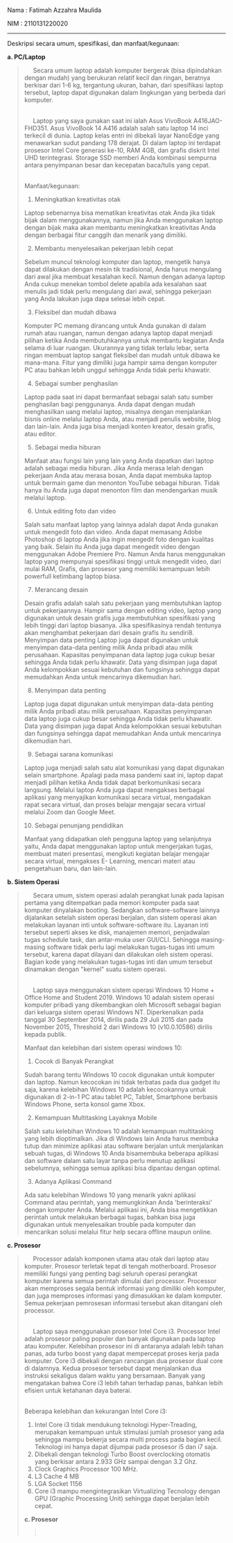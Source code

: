 Nama : Fatimah Azzahra Maulida

NIM : 2110131220020
<hr>
Deskripsi secara umum, spesifikasi, dan manfaat/kegunaan:

**a. PC/Laptop**

<blockquote>&nbsp;&nbsp;&nbsp;&nbsp;&nbsp;Secara umum laptop adalah komputer bergerak (bisa dipindahkan dengan mudah) yang berukuran relatif kecil dan ringan, beratnya berkisar dari 1-6 kg, tergantung ukuran, bahan, dari spesifikasi laptop tersebut, laptop dapat digunakan dalam lingkungan yang berbeda dari komputer.<br><br>

&nbsp;&nbsp;&nbsp;&nbsp;&nbsp;Laptop yang saya gunakan saat ini ialah Asus VivoBook A416JAO-FHD351. Asus VivoBook 14 A416 adalah salah satu laptop 14 inci terkecil di dunia. Laptop kelas entri ini dibekali layar NanoEdge yang menawarkan sudut pandang 178 derajat. Di dalam laptop ini terdapat prosesor Intel Core generasi ke-10, RAM 4GB, dan grafis diskrit Intel UHD terintegrasi. Storage SSD memberi Anda kombinasi sempurna antara penyimpanan besar dan kecepatan baca/tulis yang cepat.<br><br>

Manfaat/kegunaan:

1. Meningkatkan kreativitas otak

Laptop sebenarnya bisa mematikan kreativitas otak Anda jika tidak bijak dalam menggunakannya, namun jika Anda menggunakan laptop dengan bijak maka akan membantu meningkatkan kreativitas Anda dengan berbagai fitur canggih dan menarik yang dimiliki.

2. Membantu menyelesaikan pekerjaan lebih cepat

Sebelum muncul teknologi komputer dan laptop, mengetik hanya dapat dilakukan dengan mesin tik tradisional, Anda harus mengulang dari awal jika membuat kesalahan kecil. Namun dengan adanya laptop Anda cukup menekan tombol delete apabila ada kesalahan saat menulis jadi tidak perlu mengulang dari awal, sehingga pekerjaan yang Anda lakukan juga dapa selesai lebih cepat.

3. Fleksibel dan mudah dibawa

Komputer PC memang dirancang untuk Anda gunakan di dalam rumah atau ruangan, namun dengan adanya laptop dapat menjadi pilihan ketika Anda membutuhkannya untuk membantu kegiatan Anda selama di luar ruangan. Ukurannya yang tidak terlalu lebar, serta ringan membuat laptop sangat fleksibel dan mudah untuk dibawa ke mana-mana. Fitur yang dimiliki juga hampir sama dengan komputer PC atau bahkan lebih unggul sehingga Anda tidak perlu khawatir.

4. Sebagai sumber penghasilan

Laptop pada saat ini dapat bermanfaat sebagai salah satu sumber penghasilan bagi penggunanya. Anda dapat dengan mudah menghasilkan uang melalui laptop, misalnya dengan menjalankan bisnis online melalui laptop Anda, atau menjadi penulis website, blog dan lain-lain. Anda juga bisa menjadi konten kreator, desain grafis, atau editor.

5. Sebagai media hiburan

Manfaat atau fungsi lain yang lain yang Anda dapatkan dari laptop adalah sebagai media hiburan. Jika Anda merasa lelah dengan pekerjaan Anda atau merasa bosan, Anda dapat membuka laptop untuk bermain game dan menonton YouTube sebagai hiburan. Tidak hanya itu Anda juga dapat menonton film dan mendengarkan musik melalui laptop.

6. Untuk editing foto dan video

Salah satu manfaat laptop yang lainnya adalah dapat Anda gunakan untuk mengedit foto dan video. Anda dapat memasang Adobe Photoshop di laptop Anda jika ingin mengedit foto dengan kualitas yang baik. Selain itu Anda juga dapat mengedit video dengan menggunakan Adobe Premiere Pro. Namun Anda harus menggunakan laptop yang mempunyai spesifikasi tinggi untuk mengedit video, dari mulai RAM, Grafis, dan prosesor yang memiliki kemampuan lebih powerfull ketimbang laptop biasa.

7. Merancang desain

Desain grafis adalah salah satu pekerjaan yang membutuhkan laptop untuk pekerjaannya. Hampir sama dengan editing video, laptop yang digunakan untuk desain grafis juga membutuhkan spesifikasi yang lebih tinggi dari laptop biasanya. Jika spesifikasinya rendah tentunya akan menghambat pekerjaan dari desain grafis itu sendiri8. Menyimpan data penting
Laptop juga dapat digunakan untuk menyimpan data-data penting milik Anda pribadi atau milik perusahaan. Kapasitas penyimpanan data laptop juga cukup besar sehingga Anda tidak perlu khawatir. Data yang disimpan juga dapat Anda kelompokkan sesuai kebutuhan dan fungsinya sehingga dapat memudahkan Anda untuk mencarinya dikemudian hari.

8. Menyimpan data penting

Laptop juga dapat digunakan untuk menyimpan data-data penting milik Anda pribadi atau milik perusahaan. Kapasitas penyimpanan data laptop juga cukup besar sehingga Anda tidak perlu khawatir. Data yang disimpan juga dapat Anda kelompokkan sesuai kebutuhan dan fungsinya sehingga dapat memudahkan Anda untuk mencarinya dikemudian hari.

9. Sebagai sarana komunikasi

Laptop juga menjadi salah satu alat komunikasi yang dapat digunakan selain smartphone. Apalagi pada masa pandemi saat ini, laptop dapat menjadi pilihan ketika Anda tidak dapat berkomunikasi secara langsung. Melalui laptop Anda juga dapat mengakses berbagai aplikasi yang menyajikan komunikasi secara virtual, mengadakan rapat secara virtual, dan proses belajar mengajar secara virtual melalui Zoom dan Google Meet.

10. Sebagai penunjang pendidikan

Manfaat yang didapatkan oleh pengguna laptop yang selanjutnya yaitu, Anda dapat menggunakan laptop untuk mengerjakan tugas, membuat materi presentasi, mengikuti kegiatan belajar mengajar secara virtual, mengakses E- Learning, mencari materi atau pengetahuan baru, dan lain-lain.</blockquote>

**b. Sistem Operasi**

<blockquote>&nbsp;&nbsp;&nbsp;&nbsp;&nbsp;Secara umum, sistem operasi adalah perangkat lunak pada lapisan pertama yang ditempatkan pada memori komputer pada saat komputer dinyalakan booting. Sedangkan software-software lainnya dijalankan setelah sistem operasi berjalan, dan sistem operasi akan melakukan layanan inti untuk software-software itu. Layanan inti tersebut seperti akses ke disk, manajemen memori, penjadwalan tugas schedule task, dan antar-muka user GUI/CLI. Sehingga masing-masing software tidak perlu lagi melakukan tugas-tugas inti umum tersebut, karena dapat dilayani dan dilakukan oleh sistem operasi. Bagian kode yang melakukan tugas-tugas inti dan umum tersebut dinamakan dengan "kernel" suatu sistem operasi.<br><br>

&nbsp;&nbsp;&nbsp;&nbsp;&nbsp;Laptop saya menggunakan sistem operasi Windows 10 Home + Office Home and Student 2019. Windows 10 adalah sistem operasi komputer pribadi yang dikembangkan oleh Microsoft sebagai bagian dari keluarga sistem operasi Windows NT. Diperkenalkan pada tanggal 30 September 2014, dirilis pada 29 Juli 2015 dan pada November 2015, Threshold 2 dari Windows 10 (v10.0.10586) dirilis kepada publik.

Manfaat dan kelebihan dari sistem operasi windows 10:
1. Cocok di Banyak Perangkat

Sudah barang tentu Windows 10 cocok digunakan untuk komputer dan laptop. Namun kecocokan ini tidak terbatas pada dua gadget itu saja, karena kelebihan Windows 10 adalah kecocokannya untuk digunakan di 2-in-1 PC atau tablet PC, Tablet, Smartphone berbasis Windows Phone, serta konsol game Xbox.

2. Kemampuan Multitasking Layaknya Mobile

Salah satu kelebihan Windows 10 adalah kemampuan multitasking yang lebih dioptimalkan. Jika di Windows lain Anda harus membuka tutup dan minimize aplikasi atau software berjalan untuk menjalankan sebuah tugas, di Windows 10 Anda bisamembuka beberapa aplikasi dan software dalam satu layar tanpa perlu menutup aplikasi sebelumnya, sehingga semua aplikasi bisa dipantau dengan optimal.

3. Adanya Aplikasi Command

Ada satu kelebihan Windows 10 yang menarik yakni aplikasi Command atau perintah, yang memungkinkan Anda 'berinteraksi' dengan komputer Anda. Melalui aplikasi ini, Anda bisa mengetikkan perintah untuk melakukan berbagai tugas, bahkan bisa juga digunakan untuk menyelesaikan trouble pada komputer dan mencarikan solusi melalui fitur help secara offline maupun online.</blockquote>

**c. Prosesor**

<blockquote>&nbsp;&nbsp;&nbsp;&nbsp;&nbsp;Processor adalah komponen utama atau otak dari laptop atau komputer. Prosesor terletak tepat di tengah motherboard. Prosesor memiliki fungsi yang penting bagi seluruh operasi perangkat komputer karena semua perintah dimulai dari processor. Processor akan memproses segala bentuk informasi yang dimiliki oleh komputer, dan juga memproses informasi yang dimasukkan ke dalam komputer. Semua pekerjaan pemrosesan informasi tersebut akan ditangani oleh processor.<br><br>

&nbsp;&nbsp;&nbsp;&nbsp;&nbsp;Laptop saya menggunakan prosesor Intel Core i3. Processor Intel adalah prosesor paling populer dan banyak digunakan pada laptop atau komputer. Kelebihan prosesor ini di antaranya adalah lebih tahan panas, ada turbo boost yang dapat mempercepat proses kerja pada komputer. Core i3 dibekali dengan rancangan dua prosesor dual core di dalamnya. Kedua prosesor tersebut dapat menjalankan dua instruksi sekaligus dalam waktu yang bersamaan. Banyak yang mengatakan bahwa Core i3 lebih tahan terhadap panas, bahkan lebih efisien untuk ketahanan daya baterai.<br><br>

Beberapa kelebihan dan kekurangan Intel Core i3:
1. Intel Core i3 tidak mendukung teknologi Hyper-Treading, merupakan kemampuan untuk stimulasi jumlah prosesor yang ada sehingga mampu bekerja secara multi process pada bagian kecil. Teknologi ini hanya dapat dijumpai pada prosesor i5 dan i7 saja.
2. Dibekali dengan teknologi Turbo Boost overclocking otomatis yang berkisar antara 2.933 GHz sampai dengan 3.2 Ghz.
3. Clock Graphics Processor 100 MHz.
4. L3 Cache 4 MB
5. LGA Socket 1156
6. Core i3 mampu mengintegrasikan Virtualizing Tecnology dengan GPU (Graphic Processing Unit) sehingga dapat berjalan lebih cepat.</blackquote>

**c. Prosesor**

<blockquote>&nbsp;&nbsp;&nbsp;&nbsp;&nbsp;